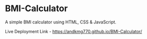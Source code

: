 # BMI-Calculator
A simple BMI calculator using HTML, CSS &amp; JavaScript.

Live Deployment Link - https://andkmg770.github.io/BMI-Calculator/
